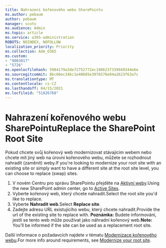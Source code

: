 ```yaml
---
title: Nahrazení kořenového webu SharePointu
ms.author: pebaum
author: pebaum
manager: scotv
ms.audience: Admin
ms.topic: article
ms.service: o365-administration
ROBOTS: NOINDEX, NOFOLLOW
localization_priority: Priority
ms.collection: Adm_O365
ms.custom:
- "9003017"
- "5726"
ms.openlocfilehash: 5984179a3de72752772ec198623f339949344e6e
ms.sourcegitcommit: 8bc60ec34bc1e40685e3976576e04a2623f63a7c
ms.translationtype: MT
ms.contentlocale: cs-CZ
ms.lasthandoff: 04/15/2021
ms.locfileid: "51826768"
---
```

# <a name="replace-the-sharepoint-root-site"></a><span data-ttu-id="8b864-102">Nahrazení kořenového webu SharePointu</span><span class="sxs-lookup"><span data-stu-id="8b864-102">Replace the SharePoint Root Site</span></span>
<span data-ttu-id="8b864-103">Pokud chcete svůj kořenový web modernizovat stávajícím webem nebo chcete mít jiný web na úrovni kořenového webu, můžete se rozhodnout nahradit (zaměnit) weby.</span><span class="sxs-lookup"><span data-stu-id="8b864-103">If you're looking to modernize your root site with an existing site or simply want to have a different site at the root site level, you can choose to replace (swap) sites.</span></span>

1. <span data-ttu-id="8b864-104">V novém Centru pro správu SharePointu přejděte na [Aktivní weby](https://admin.microsoft.com/sharepoint?page=siteManagement&modern=true).</span><span class="sxs-lookup"><span data-stu-id="8b864-104">Using the new SharePoint admin center, go to [Active Sites](https://admin.microsoft.com/sharepoint?page=siteManagement&modern=true).</span></span>
2. <span data-ttu-id="8b864-105">Vyberte kořenový web, který chcete nahradit.</span><span class="sxs-lookup"><span data-stu-id="8b864-105">Select the root site you'd like to replace.</span></span>
3. <span data-ttu-id="8b864-106">Vyberte **Nahradit web**.</span><span class="sxs-lookup"><span data-stu-id="8b864-106">Select **Replace site**.</span></span>
4. <span data-ttu-id="8b864-107">Zadejte adresu URL existujícího webu, který chcete nahradit.</span><span class="sxs-lookup"><span data-stu-id="8b864-107">Provide the url of the existing site to replace with.</span></span> <span data-ttu-id="8b864-108">**Poznámka:** Budete informováni, jestli se tento web může používat jako náhradní kořenový web.</span><span class="sxs-lookup"><span data-stu-id="8b864-108">**Note:** You'll be informed if the site can be used as a replacement root site.</span></span>

<span data-ttu-id="8b864-109">Další informace o požadavcích najdete v tématu [Modernizace kořenového webu](https://docs.microsoft.com/sharepoint/modern-root-site).</span><span class="sxs-lookup"><span data-stu-id="8b864-109">For more info around requirements, see [Modernize your root site](https://docs.microsoft.com/sharepoint/modern-root-site).</span></span>

